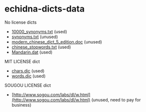echidna-dicts-data
==================

No license dicts

* [10000_synonyms.txt](http://ishare.iask.sina.com.cn/f/14164101.html) (used)
* [synonyms.txt](http://ishare.iask.sina.com.cn/f/15171861.html) (unused)
* [modern_chinese_dict_5_edition.doc](http://ishare.iask.sina.com.cn/f/20263056.html) (unused)
* [chinese_stopwords.txt](http://www.docin.com/p-245995667.html) (used)
* [Mandarin.dat](https://github.com/fayland/perl-lingua-han/tree/master/Lingua-Han-PinYin) (used)

MIT LICENSE dict

* [chars.dic](https://github.com/pluskid/rmmseg-cpp/blob/master/data/chars.dic) (used)
* [words.dic](https://github.com/pluskid/rmmseg-cpp/blob/master/data/words.dic) (used)

SOUGOU LICENSE dict

* [http://www.sogou.com/labs/dl/w.html](http://www.sogou.com/labs/dl/w.html) (unused, need to pay for business)
